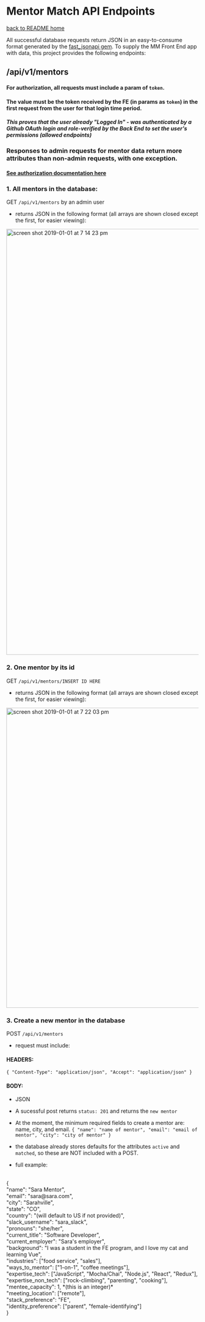 # Mentor Match API Endpoints
[back to README home](https://github.com/BeccaHyland/mentor_match_api/blob/master/README.md)

All successful database requests return JSON in an easy-to-consume format generated by the [fast_jsonapi gem](https://github.com/Netflix/fast_jsonapi). To supply the MM Front End app with data, this project provides the following endpoints:

## /api/v1/mentors
#### For authorization, all requests must include a param of `token`.
#### The value must be the token received by the FE (in params as `token`) in the first request from the user for that login time period.
##### This proves that the user already "Logged In" - was authenticated by a Github OAuth login and role-verified by the Back End to set the user's permissions (allowed endpoints)

### Responses to admin requests for mentor data return more attributes than non-admin requests, with one exception.
#### [See authorization documentation here](https://docs.google.com/spreadsheets/d/1yoe0zdGWziHRCtJGQhfjDmUXlCQcM6ei1qt6v4WDIHc/edit#gid=1616907277)

  ### 1.  All mentors in the database:
  GET `/api/v1/mentors` by an admin user
  * returns JSON in the following format (all arrays are shown closed except the first, for easier viewing):

<img width="1117" alt="screen shot 2019-01-01 at 7 14 23 pm" src="https://user-images.githubusercontent.com/39714935/50578640-ace1ae80-0df9-11e9-950d-c46b9fa9eab3.png">

### 2. One mentor by its id
GET `/api/v1/mentors/INSERT ID HERE`
* returns JSON in the following format (all arrays are shown closed except the first, for easier viewing):

<img width="787" alt="screen shot 2019-01-01 at 7 22 03 pm" src="https://user-images.githubusercontent.com/39714935/50578718-bfa8b300-0dfa-11e9-91e2-e19dbe090d12.png">

### 3. Create a new mentor in the database
POST `/api/v1/mentors`
* request must include:
#### HEADERS:
`{
"Content-Type": "application/json",
"Accept": "application/json"
}`

#### BODY:
* JSON
* A sucessful post returns `status: 201` and returns the `new mentor`
* At the moment, the minimum required fields to create a mentor are: name, city, and email.
`{
"name": "name of mentor",
"email": "email of mentor",
"city": "city of mentor"
}`

* the database already stores defaults for the attributes `active` and `matched`, so these are NOT included with a POST.
* full example:

<br>
{
  <br>
        	"name": "Sara Mentor", <br>
            "email": "sara@sara.com", <br>
            "city": "Sarahville", <br>
            "state": "CO", <br>
            "country": "(will default to US if not provided)", <br>
            "slack_username": "sara_slack", <br>
            "pronouns": "she/her", <br>
            "current_title": "Software Developer", <br>
            "current_employer": "Sara's employer", <br>
            "background": "I was a student in the FE program, and I love my cat and learning Vue", <br>
            "industries": ["food service", "sales"], <br>
            "ways_to_mentor": ["1-on-1", "coffee meetings"], <br>
            "expertise_tech": ["JavaScript", "Mocha/Chai", "Node.js", "React", "Redux"], <br>
            "expertise_non_tech": ["rock-climbing", "parenting", "cooking"], <br>
            "mentee_capacity": 1, *(this is an integer)* <br>
            "meeting_location": ["remote"], <br>
            "stack_preference": "FE", <br>
            "identity_preference": ["parent", "female-identifying"] <br>
}<br>
